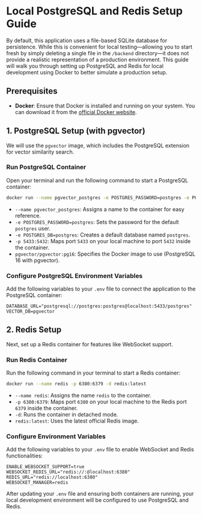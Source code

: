 # Local PostgreSQL and Redis Setup Guide

By default, this application uses a file-based SQLite database for persistence. While this is convenient for local testing—allowing you to start fresh by simply deleting a single file in the `/backend` directory—it does not provide a realistic representation of a production environment. This guide will walk you through setting up PostgreSQL and Redis for local development using Docker to better simulate a production setup.

## Prerequisites

* **Docker**: Ensure that Docker is installed and running on your system. You can download it from the [official Docker website](https://www.docker.com/products/docker-desktop/).

## 1. PostgreSQL Setup (with pgvector)

We will use the `pgvector` image, which includes the PostgreSQL extension for vector similarity search.

### Run PostgreSQL Container

Open your terminal and run the following command to start a PostgreSQL container:

```bash
docker run --name pgvector_postgres -e POSTGRES_PASSWORD=postgres -e POSTGRES_DB=postgres -p 5433:5432 -d pgvector/pgvector:pg16
```

* `--name pgvector_postgres`: Assigns a name to the container for easy reference.
* `-e POSTGRES_PASSWORD=postgres`: Sets the password for the default `postgres` user.
* `-e POSTGRES_DB=postgres`: Creates a default database named `postgres`.
* `-p 5433:5432`: Maps port `5433` on your local machine to port `5432` inside the container.
* `pgvector/pgvector:pg16`: Specifies the Docker image to use (PostgreSQL 16 with pgvector).

### Configure PostgreSQL Environment Variables

Add the following variables to your `.env` file to connect the application to the PostgreSQL container:

```env
DATABASE_URL="postgresql://postgres:postgres@localhost:5433/postgres"
VECTOR_DB=pgvector
```

## 2. Redis Setup

Next, set up a Redis container for features like WebSocket support.

### Run Redis Container

Run the following command in your terminal to start a Redis container:

```bash
docker run --name redis -p 6380:6379 -d redis:latest
```

* `--name redis`: Assigns the name `redis` to the container.
* `-p 6380:6379`: Maps port `6380` on your local machine to the Redis port `6379` inside the container.
* `-d`: Runs the container in detached mode.
* `redis:latest`: Uses the latest official Redis image.

### Configure Environment Variables

Add the following variables to your `.env` file to enable WebSocket and Redis functionalities:

```env
ENABLE_WEBSOCKET_SUPPORT=true
WEBSOCKET_REDIS_URL="redis://:@localhost:6380"
REDIS_URL="redis://localhost:6380"
WEBSOCKET_MANAGER=redis
```

After updating your `.env` file and ensuring both containers are running, your local development environment will be configured to use PostgreSQL and Redis.
